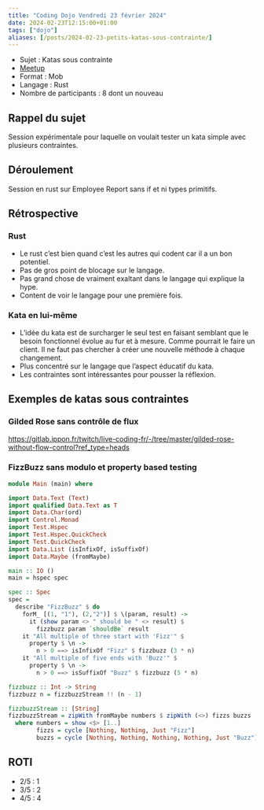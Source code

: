 ```yaml
---
title: "Coding Dojo Vendredi 23 février 2024"
date: 2024-02-23T12:15:00+01:00
tags: ["dojo"]
aliases: [/posts/2024-02-23-petits-katas-sous-contrainte/]
---
```


- Sujet : Katas sous contrainte
- [Meetup](https://www.meetup.com/software-craftsmanship-lyon/events/299301424/)
- Format : Mob
- Langage : Rust
- Nombre de participants : 8 dont un nouveau


## Rappel du sujet

Session expérimentale pour laquelle on voulait tester un kata simple avec plusieurs contraintes.

## Déroulement

Session en rust sur Employee Report sans if et ni types primitifs. 

## Rétrospective
### Rust

- Le rust c’est bien quand c’est les autres qui codent car il a un bon potentiel. 
- Pas de gros point de blocage sur le langage.
- Pas grand chose de vraiment exaltant dans le langage qui explique la hype.
- Content de voir le langage pour une première fois. 

### Kata en lui-même
- L’idée du kata est de surcharger le seul test en faisant semblant que le besoin fonctionnel évolue au fur et à mesure. Comme pourrait le faire un client. Il ne faut pas chercher à créer une nouvelle méthode à chaque changement.
- Plus concentré sur le langage que l’aspect éducatif du kata.
- Les contraintes sont intéressantes pour pousser la réflexion.

## Exemples de katas sous contraintes

### Gilded Rose sans contrôle de flux

https://gitlab.ippon.fr/twitch/live-coding-fr/-/tree/master/gilded-rose-without-flow-control?ref_type=heads

### FizzBuzz sans modulo et property based testing

```haskell
module Main (main) where

import Data.Text (Text)
import qualified Data.Text as T
import Data.Char(ord)
import Control.Monad
import Test.Hspec
import Test.Hspec.QuickCheck
import Test.QuickCheck
import Data.List (isInfixOf, isSuffixOf)
import Data.Maybe (fromMaybe)

main :: IO ()
main = hspec spec

spec :: Spec
spec =
  describe "FizzBuzz" $ do
    forM_ [(1, "1"), (2,"2")] $ \(param, result) ->
      it (show param <> " should be " <> result) $
        fizzbuzz param `shouldBe` result
    it "All multiple of three start with 'Fizz'" $ 
      property $ \n ->
        n > 0 ==> isInfixOf "Fizz" $ fizzbuzz (3 * n)
    it "All multiple of five ends with 'Buzz'" $
      property $ \n ->
        n > 0 ==> isSuffixOf "Buzz" $ fizzbuzz (5 * n)

fizzbuzz :: Int -> String
fizzbuzz n = fizzbuzzStream !! (n - 1)

fizzbuzzStream :: [String]
fizzbuzzStream = zipWith fromMaybe numbers $ zipWith (<>) fizzs buzzs
  where numbers = show <$> [1..]
        fizzs = cycle [Nothing, Nothing, Just "Fizz"]
        buzzs = cycle [Nothing, Nothing, Nothing, Nothing, Just "Buzz"]
```

## ROTI

- 2/5 : 1
- 3/5 : 2
- 4/5 : 4